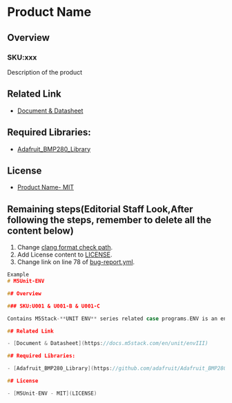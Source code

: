 # Product Name

## Overview

### SKU:xxx

Description of the product

## Related Link

- [Document & Datasheet](https://docs.m5stack.com/en/unit/product_Link)

## Required Libraries:

- [Adafruit_BMP280_Library](https://github.com/adafruit/Required_Libraries_Link)

## License

- [Product Name- MIT](LICENSE)

## Remaining steps(Editorial Staff Look,After following the steps, remember to delete all the content below)

1. Change [clang format check path](./.github/workflows/clang-format-check.yml#L42-L47).
2. Add License content to [LICENSE](/LICENSE).
3. Change link on line 78 of [bug-report.yml](./.github/ISSUE_TEMPLATE/bug-report.yml#L79).

```cpp
Example
# M5Unit-ENV

## Overview

### SKU:U001 & U001-B & U001-C

Contains M5Stack-**UNIT ENV** series related case programs.ENV is an environmental sensor with integrated SHT30 and QMP6988 internally to detect temperature, humidity, and atmospheric pressure data.

## Related Link

- [Document & Datasheet](https://docs.m5stack.com/en/unit/envIII)

## Required Libraries:

- [Adafruit_BMP280_Library](https://github.com/adafruit/Adafruit_BMP280_Library)

## License

- [M5Unit-ENV - MIT](LICENSE)
```
